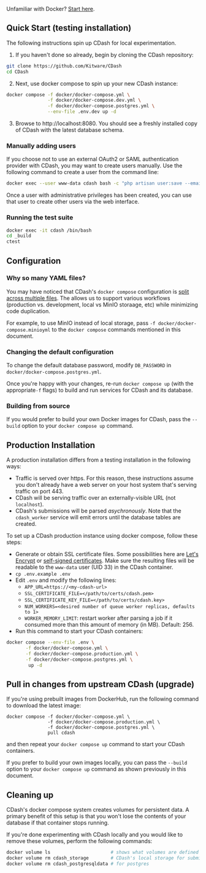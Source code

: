 Unfamiliar with Docker?  [Start here](https://docs.docker.com/get-started/).

## Quick Start (testing installation) ##

The following instructions spin up CDash for local experimentation.

1. If you haven't done so already, begin by cloning the CDash repository:

```bash
git clone https://github.com/Kitware/CDash
cd CDash
```

2. Next, use docker compose to spin up your new CDash instance:

```bash
docker compose -f docker/docker-compose.yml \
               -f docker/docker-compose.dev.yml \
               -f docker/docker-compose.postgres.yml \
               --env-file .env.dev up -d
```

3. Browse to http://localhost:8080.  You should see a freshly installed copy of CDash with the latest database schema.


### Manually adding users
If you choose not to use an external OAuth2 or SAML authentication provider with CDash, you may want to create users
manually.  Use the following command to create a user from the command line:
```bash
docker exec --user www-data cdash bash -c "php artisan user:save --email=<email> --password=<password> --firstname=<first name> --lastname=<last name> --institution=<institution> --admin=<1/0>"
```

Once a user with administrative privileges has been created, you can use that user to create other users via the web interface.

### Running the test suite
```bash
docker exec -it cdash /bin/bash
cd _build
ctest
```

## Configuration

### Why so many YAML files?
You may have noticed that CDash's `docker compose` configuration is [split across multiple files](https://docs.docker.com/compose/extends/). The allows us to support various workflows (production vs. development, local vs MinIO storaage, etc) while minimizing code duplication.

For example, to use MinIO instead of local storage, pass `-f docker/docker-compose.minioyml` to the `docker compose` commands mentioned in this document.

### Changing the default configuration
To change the default database password, modify `DB_PASSWORD` in `docker/docker-compose.postgres.yml`.

Once you're happy with your changes, re-run `docker compose up` (with the appropriate`-f` flags) to build and run services for CDash and its database.

### Building from source
If you would prefer to build your own Docker images for CDash, pass the `--build` option to your `docker compose up` command.


## Production Installation

A production installation differs from a testing installation in the following ways:
* Traffic is served over https. For this reason, these instructions assume you don't already have a web server on your host system that's serving traffic on port 443.
* CDash will be serving traffic over an externally-visible URL (not `localhost`).
* CDash's submissions will be parsed _asychronously_. Note that the `cdash_worker` service will emit errors until the database tables are created.

To set up a CDash production instance using docker compose, follow these steps:
* Generate or obtain SSL certificate files. Some possibilities here are [Let's Encrypt](https://letsencrypt.org/) or [self-signed certificates](https://wiki.debian.org/Self-Signed_Certificate). Make sure the resulting files will be readable to the `www-data` user (UID 33) in the CDash container.
* `cp .env.example .env`
* Edit `.env` and modify the following lines:
  - `APP_URL=https://<my-cdash-url>`
  - `SSL_CERTIFICATE_FILE=</path/to/certs/cdash.pem>`
  - `SSL_CERTIFICATE_KEY_FILE=</path/to/certs/cdash.key>`
  - `NUM_WORKERS=<desired number of queue worker replicas, defaults to 1>`
  - `WORKER_MEMORY_LIMIT`: restart worker after parsing a job if it consumed more than this amount of memory (in MB). Default: 256.
* Run this command to start your CDash containers:
```bash
docker compose --env-file .env \
	   -f docker/docker-compose.yml \
	   -f docker/docker-compose.production.yml \
	   -f docker/docker-compose.postgres.yml \
	    up -d
```


## Pull in changes from upstream CDash (upgrade)

If you're using prebuilt images from DockerHub, run the following command to download the latest image:

```
docker compose -f docker/docker-compose.yml \
               -f docker/docker-compose.production.yml \
               -f docker/docker-compose.postgres.yml \
               pull cdash
```

and then repeat your `docker compose up` command to start your CDash containers.

If you prefer to build your own images locally, you can pass the `--build` option to your `docker compose up` command as shown previously in this document.

## Cleaning up
CDash's docker compose system creates volumes for persistent data. A primary benefit of this setup is that you won't lose the contents of your database if that container stops running.

If you're done experimenting with CDash locally and you would like to remove these volumes, perform the following commands:
```bash
docker volume ls                      # shows what volumes are defined on your system
docker volume rm cdash_storage        # CDash's local storage for submission files
docker volume rm cdash_postgresqldata # for postgres
```
